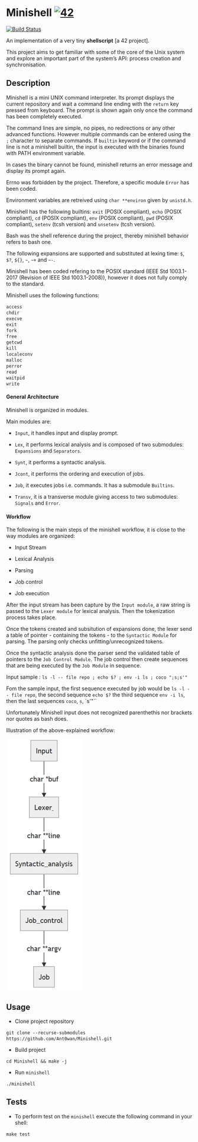 # Minishell [![42](https://i.imgur.com/9NXfcit.jpg)](i.imgur.com/9NXfcit.jpg)
[![Build Status](https://travis-ci.com/Ant0wan/Minishell.svg?branch=master)](https://travis-ci.com/Ant0wan/Minishell)

An implementation of a very tiny **shellscript** [a 42 project].

This project aims to get familiar with some of the core of the Unix system and explore an important part of the system’s API: process creation and synchronisation.

## Description

Minishell is a mini UNIX command interpreter. Its prompt displays the current repository and wait a command line ending with the `return` key pressed from keyboard. The prompt is shown again only once the command has been completely executed.

The command lines are simple, no pipes, no redirections or any other advanced functions. However multiple commands can be entered using the `;` character to separate commands. If `builtin` keyword or if the command line is not a minishell builtin, the input is executed with the binaries found with PATH environment variable.

In cases the binary cannot be found, minishell returns an error message and display its prompt again.

Errno was forbidden by the project. Therefore, a specific module `Error` has been coded.

Environment variables are retreived using `char **environ` given by `unistd.h`.

Minishell has the following builtins: `exit` (POSIX compliant), `echo` (POSIX compliant), `cd` (POSIX compliant), `env` (POSIX compliant), `pwd` (POSIX compliant), `setenv` (tcsh version) and `unsetenv` (tcsh version).
    
Bash was the shell reference during the project, thereby minishell behavior refers to bash one.

The following expansions are supported and substituted at lexing time: `$`, `$?`, `${}`, `~`, `~+` and `~-`.

Minishell has been coded refering to the POSIX standard (IEEE Std 1003.1-2017 (Revision of IEEE Std 1003.1-2008)), however it does not fully comply to the standard.

Minishell uses the following functions:
```shell=
access
chdir
execve
exit
fork
free
getcwd
kill
localeconv
malloc
perror
read
waitpid
write
```

#### General Architecture

Minishell is organized in modules.

Main modules are:

- `Input`, it handles input and display prompt.

- `Lex`, it performs lexical analysis and is composed of two submodules: `Expansions` and `Separators`.

- `Synt`, it performs a syntactic analysis.

- `Jcont`, it performs the ordering and execution of jobs.

- `Job`, it executes jobs i.e. commands. It has a submodule `Builtins`.

- `Transv`, it is a transverse module giving access to two submodules: `Signals` and `Error`.

#### Workflow

The following is the main steps of the minishell workflow, it is close to the way modules are organized:

- Input Stream

- Lexical Analysis

- Parsing

- Job control

- Job execution

After the input stream has been capture by the `Input module`, a raw string is passed to the `Lexer module` for lexical analysis. Then the tokenization process takes place.

Once the tokens created and subsitution of expansions done, the lexer send a table of pointer - containing the tokens - to the `Syntactic Module` for parsing. The parsing only checks unfitting/unrecognized tokens.

Once the syntactic analysis done the parser send the validated table of pointers to the `Job Control Module`. The job control then create sequences that are being executed by the `Job Module` in sequence.

Input sample : `ls -l -- file repo ; echo $? ; env -i ls ; coco ";s;s'"`

Fom the sample input, the first sequence executed by job would be `ls -l -- file repo`, the second sequence `echo $?` the third sequence `env -i ls`, then the last sequences `coco`, `s`, `s'"``

Unfortunately Minishell input does not recognized parenthethis nor brackets nor quotes as bash does.

Illustration of the above-explained workflow:

![Modules Flowchart](./tools/flowcharts/modules_flowchart.jpg)

## Usage

- Clone project repository

```shell=
git clone --recurse-submodules https://github.com/Ant0wan/Minishell.git
```

- Build project

```shell=
cd Minishell && make -j
```

- Run `minishell`

```shell=
./minishell
```

## Tests

- To perform test on the `minishell` execute the following command in your shell:

```shell=
make test
```
